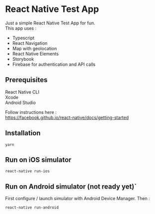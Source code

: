 # React Native Test App

Just a simple React Native Test App for fun.  
This app uses :  
- Typescript  
- React Navigation   
- Map with geolocation  
- React Native Elements  
- Storybook
- Firebase for authentication and API calls



## Prerequisites
React Native CLI  
Xcode  
Android Studio

Follow instructions here :  
 https://facebook.github.io/react-native/docs/getting-started


 ## Installation
 ``` yarn ``` 

 ## Run on iOS simulator
 ``` react-native run-ios ```

 ## Run on Android simulator (not ready yet)`
First configure / launch simulator with Android Device Manager. Then :  

 ``` react-native run-android ```
